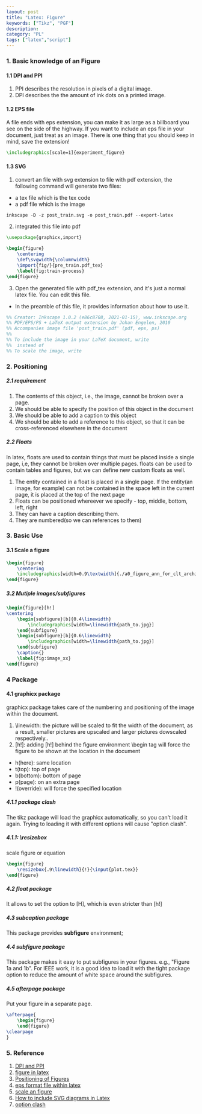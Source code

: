 ```yaml
---
layout: post
title: "Latex: Figure"
keywords: ["Tikz", "PGF"]
description: 
category: "PL"
tags: ["latex","script"]
---
```


### 1. Basic knowledge of an Figure 

#### 1.1 DPI and PPI
1. PPI describes the resolution in pixels of a digital image. 
2. DPI describes the the amount of ink dots on a printed image.

#### 1.2 EPS file
A file ends with eps extension, you can make it as large as a billboard you see on the side of the highway.
If you want to include an eps file in your document, just treat as an image. There is one thing
that you should keep in mind, save the extension!

```latex
\includegraphics[scale=1]{experiment_figure}
```

#### 1.3 SVG
1. convert an file with svg extension to file with pdf extension, the following command will generate two files:
- a tex file which is the tex code
- a pdf file which is the image

```shell
inkscape -D -z post_train.svg -o post_train.pdf --export-latex
```

2. integrated this file into pdf

```tex
\usepackage{graphicx,import}

\begin{figure}
	\centering
	\def\svgwidth{\columnwidth}
	\import{fig/}{pre_train.pdf_tex}
	\label{fig:train-process}
\end{figure}
```

3. Open the generated file with pdf\_tex extension, and it's just a normal latex file. You can edit this file.
- In the preamble of this file, it provides information about how to use it. 

```latex
%% Creator: Inkscape 1.0.2 (e86c8708, 2021-01-15), www.inkscape.org
%% PDF/EPS/PS + LaTeX output extension by Johan Engelen, 2010
%% Accompanies image file 'post_train.pdf' (pdf, eps, ps)
%%
%% To include the image in your LaTeX document, write
%%  instead of
%% To scale the image, write
```



### 2. Positioning

##### 2.1 requirement
1. The contents of this object, i.e., the image, cannot be broken over a page.
2. We should be able to specify the position of this object in the document
3. We should be able to add a caption to this object
4. We should be able to add a reference to this object, so that it can be cross-referenced
   elsewhere in the document

##### 2.2 Floats
In latex, floats are used to contain things that must be placed inside a single page, i,e, they
cannot be broken over multiple pages. floats can be used to contain tables and figures, but we can
define new custom floats as well.
1. The entity contained in a float is placed in a single page. If the entity(an image, for example)
   can not be contained in the space left in the current page, it is placed at the top of the next
   page
2. Floats can be positioned whereever we specify - top, middle, bottom, left, right
3. They can have a caption describing them.
4. They are numbered(so we can references to them)


### 3. Basic Use

#### 3.1 Scale a figure

```latex
\begin{figure}
	\centering
	\includegraphics[width=0.9\textwidth]{./a0_figure_ann_for_clt_architecture.png}
\end{figure}
```

##### 3.2 Mutiple images/subfigures 

```latex
\begin{figure}[h!]
\centering
	\begin{subfigure}[b]{0.4\linewidth}
		\includegraphics[width=\linewidth{path_to.jpg}]
	\end{subfigure}
	\begin{subfigure}[b]{0.6\linewidth}
		\includegraphics[width=\linewidth{path_to.jpg}]
	\end{subfigure}
	\caption{}
	\label{fig:image_xx}
\end{figure}
```


### 4 Package

#### 4.1 graphicx package
graphicx package takes care of the numbering and positioning of the image within the document.
1. \linewidth: the picture will be scaled to fit the width of the document, as a result, smaller
   pictures are upscaled and larger pictures dowscaled respectively..
2. [h!]: adding [h!] behind the figure environment \begin tag will force the figure to be shown at
   the location in the document
- h(here): same location
- t(top): top of page
- b(bottom): bottom of page
- p(page): on an extra page
- !(override): will force the specified location

##### 4.1.1 package clash
The tikz package will load the graphicx automatically, so you can't load it again.
Trying to loading it with different options will cause "option clash".


##### 4.1.1: \resizebox
scale figure or equation
```latex
\begin{figure}
	\resizebox{.9\linewidth}{!}{\input{plot.tex}}
\end{figure}
```

##### 4.2 float package
It allows to set the option to [H], which is even stricter than [h!]

##### 4.3 subcaption package
This package provides **subfigure** environment;

##### 4.4 subfigure package

This package makes it easy to put subfigures in your figures. e.g., "Figure 1a and 1b". For IEEE
work, it is a good idea to load it with the tight package option to reduce the amount of white space
around the subfigures. 

##### 4.5 afterpage package

Put your figure in a separate page.

```latex
\afterpage{
	\begin{figure}
	\end{figure}
\clearpage
}
```



### 5. Reference
1. [DPI and PPI](https://en.99designs.jp/blog/tips/ppi-vs-dpi-whats-the-difference/)
2. [figure in latex](https://www.latex-tutorial.com/tutorials/figures/)
3. [Positioning of Figures](https://www.overleaf.com/learn/latex/Positioning_of_Figures)
4. [eps format file within
   latex](https://tex.stackexchange.com/questions/182467/including-eps-figure-in-pdflatex)
5. [scale an figure](https://tex.stackexchange.com/questions/98134/is-it-possible-to-scale-an-entire-beginfigure)
6. [How to include SVG diagrams in Latex](https://tex.stackexchange.com/questions/2099/how-to-include-svg-diagrams-in-latex)
7. [option clash](https://tex.stackexchange.com/questions/82153/option-clash-when-using-graphicx-and-tikz-packages)

